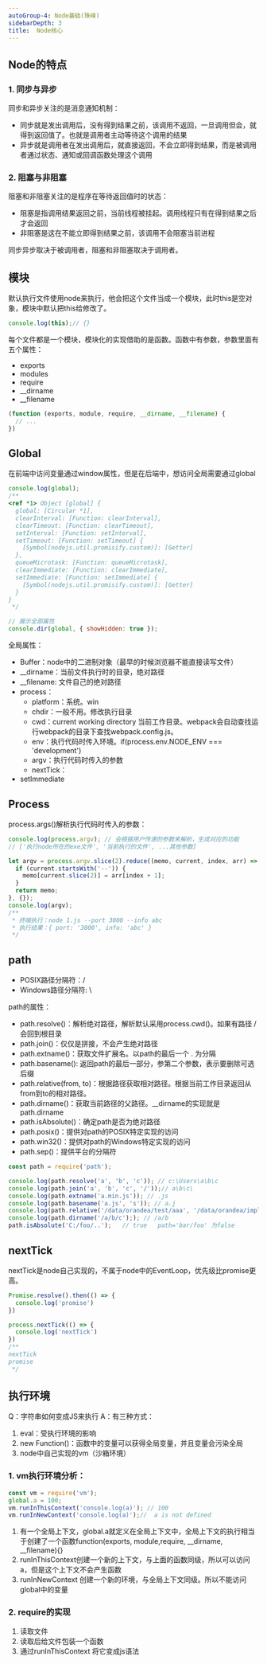 ```yaml
---
autoGroup-4: Node基础(珠峰)
sidebarDepth: 3
title:  Node核心
---
```


## Node的特点

### 1. 同步与异步

同步和异步关注的是消息通知机制：

- 同步就是发出调用后，没有得到结果之前，该调用不返回，一旦调用但会，就得到返回值了。也就是调用者主动等待这个调用的结果
- 异步就是调用者在发出调用后，就直接返回，不会立即得到结果，而是被调用者通过状态、通知或回调函数处理这个调用

### 2. 阻塞与非阻塞

阻塞和非阻塞关注的是程序在等待返回值时的状态：

- 阻塞是指调用结果返回之前，当前线程被挂起。调用线程只有在得到结果之后才会返回
- 非阻塞是这在不能立即得到结果之前，该调用不会阻塞当前进程

同步异步取决于被调用者，阻塞和非阻塞取决于调用者。


## 模块

默认执行文件使用node来执行，他会把这个文件当成一个模块，此时this是空对象，模块中默认把this给修改了。

```javascript
console.log(this);// {}
```

每个文件都是一个模块，模块化的实现借助的是函数。函数中有参数，参数里面有五个属性：
- exports
- modules
- require
- __dirname
- __filename

```javascript
(function (exports, module, require, __dirname, __filename) {
  // ...
})
```

## Global

在前端中访问变量通过window属性，但是在后端中，想访问全局需要通过global

```javascript
console.log(global);
/**
<ref *1> Object [global] {
  global: [Circular *1],
  clearInterval: [Function: clearInterval],
  clearTimeout: [Function: clearTimeout],
  setInterval: [Function: setInterval],
  setTimeout: [Function: setTimeout] {
    [Symbol(nodejs.util.promisify.custom)]: [Getter]
  },
  queueMicrotask: [Function: queueMicrotask],
  clearImmediate: [Function: clearImmediate],
  setImmediate: [Function: setImmediate] {
    [Symbol(nodejs.util.promisify.custom)]: [Getter]
  }
}
 */

// 展示全部属性
console.dir(global, { showHidden: true });
```
全局属性：

- Buffer：node中的二进制对象（最早的时候浏览器不能直接读写文件）
- __dirname：当前文件执行时的目录，绝对路径
- __filename: 文件自己的绝对路径
- process：
  - platform：系统。win
  - chdir：一般不用。修改执行目录
  - cwd：current working directory 当前工作目录。webpack会自动查找运行webpack的目录下查找webpack.config.js。
  - env：执行代码时传入环境。if(process.env.NODE_ENV === 'development')
  - argv：执行代码时传入的参数
  - nextTick：
- setImmediate


## Process

process.args()解析执行代码时传入的参数：

```javascript
console.log(process.argv); // 会根据用户传递的参数来解析，生成对应的功能
// ['执行node所在的exe文件', '当前执行的文件', ...其他参数]

let argv = process.argv.slice(2).reduce((memo, current, index, arr) => {
  if (current.startsWith('--')) {
    memo[current.slice(2)] = arr[index + 1];
  }
  return memo;
}, {});
console.log(argv);
/**
 * 终端执行：node 1.js --port 3000 --info abc
 * 执行结果：{ port: '3000', info: 'abc' }
 */
```

## path

- POSIX路径分隔符：/
- Windows路径分隔符: \

path的属性：
- path.resolve()：解析绝对路径，解析默认采用process.cwd()。如果有路径 / 会回到根目录
- path.join()：仅仅是拼接，不会产生绝对路径
- path.extname()：获取文件扩展名。以path的最后一个 . 为分隔
- path.basename(): 返回path的最后一部分，参第二个参数，表示要删除可选后缀
- path.relative(from, to)：根据路径获取相对路径。根据当前工作目录返回从from到to的相对路径。
- path.dirname()：获取当前路径的父路径。__dirname的实现就是path.dirname
- path.isAbsolute()：确定path是否为绝对路径
- path.posix()：提供对path的POSIX特定实现的访问
- path.win32()：提供对path的Windows特定实现的访问
- path.sep()：提供平台的分隔符

```js
const path = require('path');

console.log(path.resolve('a', 'b', 'c')); // c:\Users\a\b\c
console.log(path.join('a', 'b', 'c', '/'));// a\b\c\
console.log(path.extname('a.min.js')); // .js
console.log(path.basename('a.js', 's')); // a.j
console.log(path.relative('/data/orandea/test/aaa', '/data/orandea/impl/bbb')); //   '../../impl/bbb'
console.log(path.dirname('/a/b/c');); // /a/b
path.isAbsolute('C:/foo/..');   // true   path='bar/foo' 为false
```

## nextTick

nextTick是node自己实现的，不属于node中的EventLoop，优先级比promise更高。

```javascript
Promise.resolve().then(() => {
  console.log('promise')
})

process.nextTick(() => {
  console.log('nextTick')
})
/**
nextTick
promise
 */
```

## 执行环境

Q：字符串如何变成JS来执行
A：有三种方式：
 1. eval：受执行环境的影响
 2. new Function()：函数中的变量可以获得全局变量，并且变量会污染全局
 3. node中自己实现的vm（沙箱环境）

### 1. vm执行环境分析：

```javascript
const vm = require('vm');
global.a = 100;
vm.runInThisContext('console.log(a)'); // 100
vm.runInNewContext('console.log(a)');//  a is not defined
```

1. 有一个全局上下文，global.a就定义在全局上下文中，全局上下文的执行相当于创建了一个函数function(exports, module,require, __dirname, __filename){}
2. runInThisContext创建一个新的上下文，与上面的函数同级，所以可以访问a，但是这个上下文不会产生函数
3. runInNewContext 创建一个新的环境，与全局上下文同级。所以不能访问global中的变量

### 2. require的实现

1. 读取文件
2. 读取后给文件包装一个函数
3. 通过runInThisContext 将它变成js语法


